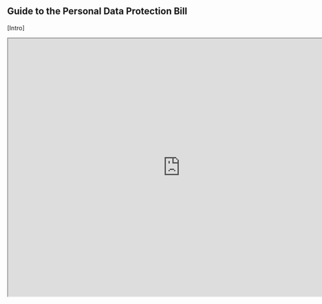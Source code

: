 ## Guide to the Personal Data Protection Bill
[Intro]
 

<iframe width="800" height="600" src="https://via.hypothes.is/https://drive.google.com/file/d/1WBQelNPwHUMIRPfDrC4P5z-b5zPNEsaX/view?usp=sharing">
</iframe>





